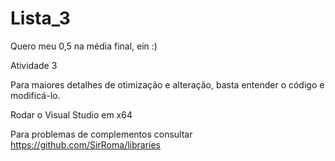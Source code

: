 # Lista_3


Quero meu 0,5 na média final, ein :)


Atividade 3

Para maiores detalhes de otimização e alteração, basta entender o código e modificá-lo.

Rodar o Visual Studio em x64

Para problemas de complementos consultar https://github.com/SirRoma/libraries
